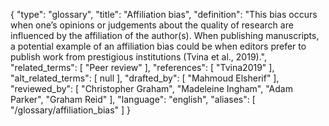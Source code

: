 {
    "type": "glossary",
    "title": "Affiliation bias",
    "definition": "This bias occurs when one’s opinions or judgements about the quality of research are influenced by the affiliation of the author(s). When publishing manuscripts, a potential example of an affiliation bias could be when editors prefer to publish work from prestigious institutions (Tvina et al., 2019).",
    "related_terms": [
        "Peer review"
    ],
    "references": [
        "Tvina2019"
    ],
    "alt_related_terms": [
        null
    ],
    "drafted_by": [
        "Mahmoud Elsherif"
    ],
    "reviewed_by": [
        "Christopher Graham",
        "Madeleine Ingham",
        "Adam Parker",
        "Graham Reid"
    ],
    "language": "english",
    "aliases": [
        "/glossary/affiliation_bias"
    ]
}